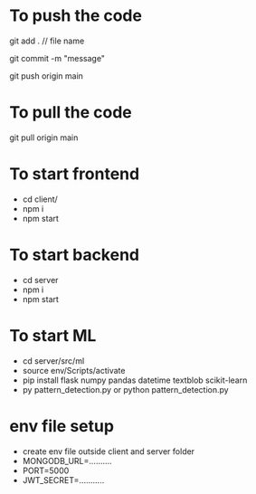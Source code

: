 # To push the code 
git add .  // file name

git commit -m "message"

git push origin main

# To pull the code
git pull origin main

# To start frontend 
- cd client/
- npm i
- npm start

# To start backend
- cd server
- npm i
- npm start

# To start ML
- cd server/src/ml
- source env/Scripts/activate
- pip install flask numpy pandas datetime textblob scikit-learn
- py pattern_detection.py  or  python pattern_detection.py 


# env file setup
- create env file outside client and server folder
- MONGODB_URL=..........
- PORT=5000
- JWT_SECRET=...........
